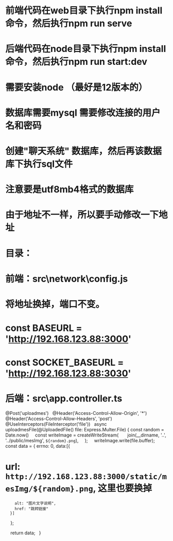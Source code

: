 # 前端代码在web目录下执行npm install 命令，然后执行npm run serve
# 后端代码在node目录下执行npm install 命令，然后执行npm run start:dev
# 需要安装node  （最好是12版本的）

# 数据库需要mysql    需要修改连接的用户名和密码
# 创建"聊天系统" 数据库，然后再该数据库下执行sql文件
# 注意要是utf8mb4格式的数据库

# 由于地址不一样，所以要手动修改一下地址
# 目录：
# 前端：src\network\config.js 
# 将地址换掉，端口不变。
# const BASEURL = 'http://192.168.123.88:3000'
# const SOCKET_BASEURL = 'http://192.168.123.88:3030'


# 后端：src\app.controller.ts
@Post('uploadmes')
  @Header('Access-Control-Allow-Origin', '*')
  @Header('Access-Control-Allow-Headers', 'post')
  @UseInterceptors(FileInterceptor('file'))
  async uploadmesFile(@UploadedFile() file: Express.Multer.File) {
    const random = Date.now()
    const writeImage = createWriteStream(
      join(__dirname, '..', '../public/mesImg', `${random}.png`),
    );
    writeImage.write(file.buffer);
    const data = {
      errno: 0,
      data:[{
#         url: `http://192.168.123.88:3000/static/mesImg/${random}.png`,     这里也要换掉
        alt: "图片文字说明",
        href: "跳转链接"
      }]    
    };

    return data;
  }